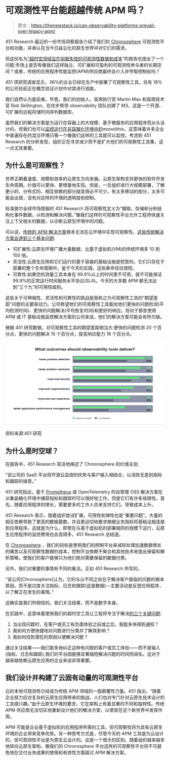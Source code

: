 # 可观测性平台能超越传统 APM 吗？

> 原文：<https://thenewstack.io/can-observability-platforms-prevail-over-legacy-apm/>

451 Research 最近的一份市场洞察报告介绍了我们的 [Chronosphere](https://chronosphere.io/) 可观测性平台和功能，并承认在当今日益云化的原生世界中对它们的需求。

但这份名为[“超时空领域旨在驯服失控的可观测性数据和成本](https://go.chronosphere.io/chronosphere-aims-to-tame-runaway-observability-data-and-costs.html)”的报告也提出了一个问题:市场上是否有像我们这样独立、可扩展和可盈利的可观测性参与者的长期空间？或者，传统的应用程序性能监控(APM)供应商最终会介入并夺取控制权吗？

451 项研究调查显示，36%的企业已经在生产中部署了可观察性工具。另有 18%的公司目前正在概念验证计划中对其进行调查。

我们自然认为是前者。毕竟，我们的创始人，首席执行官 Martin Mao 和首席技术官 Rob Skillington，在优步带领 observability 团队创建了 M3，这是一个开源、可扩展的远程存储时间序列数据库。

虽然我们的解决方案是为运行在容器上的大规模、基于微服务的应用程序而从头设计的，但我们也可以[监控运行在非容器化环境中的](https://thenewstack.io/monitoring-microservices-red-method/)monolithis，这意味着许多企业中普遍存在的混合环境只需一个像我们这样的工具就可以监控。考虑到 451 Research 的分析发现，组织正在寻求减少而不是扩大他们的可观察性工具集，这一点尤其重要。

## 为什么是可观察性？

世界正朝着速度、规模和效率的云原生方向发展。云原生架构支持更快的软件开发生命周期。价值可以更快、更增量地实现。但是，一旦组织进行大规模部署，了解更小的、分布式的、相互依赖的部分就变得必不可少。有太多移动的部分，太多可能会出错，没有对这样的环境的透明度和控制。

标准普尔全球市场情报的 451 Research 将可观察性定义为“摄取、存储和分析结构化事件数据，以检测和解决问题。”像我们这样的可观察性平台允许工程师快速关注上下文相关的数据，以诊断云原生环境中的问题。

可以说，[传统的 APM 解决方案](https://thenewstack.io/apm-vendors-are-creating-confusion-about-observability-dont-fall-for-it/)根本无法在云环境中实现可观察性。[这些传统解决方案会遇到三个基本问题](https://chronosphere.io/platform/what-is-cloud-native-monitoring/):

*   可扩展性:云原生环境广播大量数据，比基于虚拟机(VM)的传统环境多 10 到 100 倍。
*   灵活性:云原生应用和它们运行的基于容器的基础设施是短暂的。它们只存在于部署的整个生命周期中。鉴于今天的实践，这些寿命往往很短。
*   可靠性:如果您的测量工具本身在 99.9%以上的时间里不可用，就不可能保证 99.9%的正常运行时间服务水平协议(SLA)。今天的大多数 APM 都无法达到“三个九”的可用性级别。

这些关于可伸缩性、灵活性和可靠性的挑战是我称之为可观察性工具的“期望差距”问题的主要驱动力。公司希望他们的可观察性工具能给他们更快的问题检测(平均检测时间)、更快的问题解决(平均恢复时间)和更好的响应。但对于那些使用 APM 或 IT 基础设施监控解决方案的公司来说，他们的解决方案可能会有所欠缺。

根据 451 研究数据，对可观察性工具的期望差距相当大:更快的问题检测 20 个百分点，更快的问题解决 15 个百分点，提高响应能力 16 个百分点。

![](img/c736c0b3cd29a280ea20af65ffeb59d0.png)

资料来源:451 研究

## 为什么是时空球？

在报告中，451 Research 简洁地阐述了 Chronosphere 的价值主张:

“该公司的 SaaS 平台将开源云监控的优势与客户输入相结合，以消除无差别指标和跟踪的噪音。”

451 研究指出，基于 [Prometheus](https://chronosphere.io/learn/four-signs-youre-outgrowing-prometheus/) 或 OpenTelemetry 的自管理 OSS 解决方案在从集装箱化环境中捕获指标和跟踪时可以很好地工作。但是它们有许多局限性。首先，随着应用程序的增长，需要更多的工作人员来支持它们，导致成本上升。

451 Research 表示，随着组织尝试扩展，可用性和弹性也是“重要问题”。大量的相互依赖导致了更高的数据基数，并且更迫切地要求根据业务指标将基础设施连接到应用程序。这就是为什么，即使在与基于虚拟机的部署相同的规模下运行，云原生应用程序的监控费用也会高得多，451 Research 总结道。

在 [Chronosphere](https://chronosphere.io/solutions/) ，我们的目标是使用我们的控制平台来减轻处理加速数据增长的痛苦以及可观察性数据的成本，控制平台依赖于聚合和其他技术来提出保留和解析策略，使我们的客户能够只为他们绝对需要保留的数据付费。

另外，我们对重要的事情有不同的看法。正如 451 Research 所写的，

“该公司[Chronosphere]认为，它的与众不同之处在于解决客户面临的问题的根本原因，而不是过度关注指标、日志和跟踪(这是数据)—主要活动是反思应用程序，以了解正在发生的事情。”

这确实是我们所相信的。我们关注结果，而不是数字本身。

在实践中，这意味着使用我们的超时空工具让工程师专注于解决[的三个关键问题](https://chronosphere.io/learn/are-the-three-pillars-of-observability-still-relevant/):

1.  当出现问题时，在客户或员工有负面体验之前或之后，我能多快得到通知？
2.  我如何方便快捷地对问题进行分类并了解其影响？
3.  我如何找到潜在的原因以便解决问题？

通过关注结果——我们能多快纠正这种有问题的客户或员工体验——而不是输入(指标、日志和跟踪),我们的平台因能够显著缩短解决问题的时间而闻名。这对于越来越依赖云原生应用的企业来说非常重要。

## 我们设计并构建了云固有动量的可观测性平台

云的本地可观测性已经成为传统 APM 领域的一股颠覆性力量。451 指出，“随着企业努力应对复杂的云原生应用带来的挑战，人们也对专门针对云原生技术设计的工具感兴趣。”由于云原生环境的要求，它在架构上有着显著的不同和独特性。传统 APM 供应商无法切实地重新设计他们的解决方案，以使其在这个新世界中发挥作用。

APM 可能是企业基于虚拟机的应用程序所需的工具，但可观察性将为具有云原生环境的企业带来竞争优势。另一种思考方式是，尽管今天的 APM 工具是为云设计的，但可观测性平台是为原生云设计的。这是一个很大的区别。随着组织越来越多地转向云原生架构，像我们的 Chronosphere 平台这样的可观察性平台将不可避免地在交付业务成果的使用和有效性方面超过 APM 解决方案。

<svg xmlns:xlink="http://www.w3.org/1999/xlink" viewBox="0 0 68 31" version="1.1"><title>Group</title> <desc>Created with Sketch.</desc></svg>